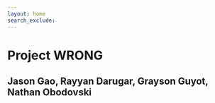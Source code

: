 ```yaml
---
layout: home
search_exclude:
---
```



<link rel="stylesheet" href="index.css">

<h1 class="centered-title">Project WRONG</h1>

<h2>Jason Gao, Rayyan Darugar, Grayson Guyot, Nathan Obodovski</h2>




